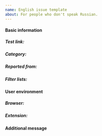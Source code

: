```yaml
---
name: English issue template
about: For people who don't speak Russian.
---
```


#### Basic information

##### **Test link:**
##### **Category:** 
##### **Reported from:**
##### **Filter lists:**

#### User environment
##### **Browser:** 
##### **Extension:** 

#### Additional message
